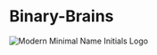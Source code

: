 # Binary-Brains

![Modern Minimal Name Initials Logo](https://user-images.githubusercontent.com/85325733/207858764-4b795148-1518-40d4-8466-da81006724a3.png)
